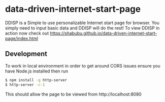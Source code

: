 # data-driven-internet-start-page
DDISP is a Simple to use personalizable Internet start page for browser.  You simply need to input basic data and DDISP will do the rest!  To view DDISP in action now check out https://shabubu.github.io/data-driven-internet-start-page/index.html 

## Development
To work in local environment in order to get around CORS issues ensure you have Node.js installed then run
```bash
$ npm install -g http-server
$ http-server -c-1
```

This should allow the page to be viewed from http://localhost:8080
